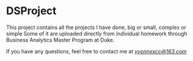 # DSProject
This project contains all the projects I have done, big or small, complex or simple
Some of it are uploaded directly from individual homework through Business Analytics Master Program at Duke.

If you have any questions, feel free to contact me at *yvonnexcc@163.com*

